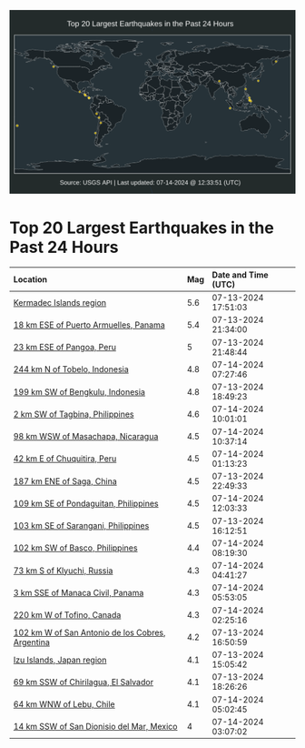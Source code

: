 ![Map](./map.png)

# Top 20 Largest Earthquakes in the Past 24 Hours

| Location | Mag | Date and Time (UTC) |
|:---|:---|:---|
| [Kermadec Islands region](https://earthquake.usgs.gov/earthquakes/eventpage/us7000mz34) | 5.6 | 07-13-2024 17:51:03 |
| [18 km ESE of Puerto Armuelles, Panama](https://earthquake.usgs.gov/earthquakes/eventpage/us7000mz45) | 5.4 | 07-13-2024 21:34:00 |
| [23 km ESE of Pangoa, Peru](https://earthquake.usgs.gov/earthquakes/eventpage/us7000mz47) | 5 | 07-13-2024 21:48:44 |
| [244 km N of Tobelo, Indonesia](https://earthquake.usgs.gov/earthquakes/eventpage/us7000mz62) | 4.8 | 07-14-2024 07:27:46 |
| [199 km SW of Bengkulu, Indonesia](https://earthquake.usgs.gov/earthquakes/eventpage/us7000mz3c) | 4.8 | 07-13-2024 18:49:23 |
| [2 km SW of Tagbina, Philippines](https://earthquake.usgs.gov/earthquakes/eventpage/us7000mz6d) | 4.6 | 07-14-2024 10:01:01 |
| [98 km WSW of Masachapa, Nicaragua](https://earthquake.usgs.gov/earthquakes/eventpage/us7000mz6h) | 4.5 | 07-14-2024 10:37:14 |
| [42 km E of Chuquitira, Peru](https://earthquake.usgs.gov/earthquakes/eventpage/us7000mz4u) | 4.5 | 07-14-2024 01:13:23 |
| [187 km ENE of Saga, China](https://earthquake.usgs.gov/earthquakes/eventpage/us7000mz4d) | 4.5 | 07-13-2024 22:49:33 |
| [109 km SE of Pondaguitan, Philippines](https://earthquake.usgs.gov/earthquakes/eventpage/us7000mz6x) | 4.5 | 07-14-2024 12:03:33 |
| [103 km SE of Sarangani, Philippines](https://earthquake.usgs.gov/earthquakes/eventpage/us7000mz2t) | 4.5 | 07-13-2024 16:12:51 |
| [102 km SW of Basco, Philippines](https://earthquake.usgs.gov/earthquakes/eventpage/us7000mz66) | 4.4 | 07-14-2024 08:19:30 |
| [73 km S of Klyuchi, Russia](https://earthquake.usgs.gov/earthquakes/eventpage/us7000mz5k) | 4.3 | 07-14-2024 04:41:27 |
| [3 km SSE of Manaca Civil, Panama](https://earthquake.usgs.gov/earthquakes/eventpage/us7000mz5u) | 4.3 | 07-14-2024 05:53:05 |
| [220 km W of Tofino, Canada](https://earthquake.usgs.gov/earthquakes/eventpage/us7000mz51) | 4.3 | 07-14-2024 02:25:16 |
| [102 km W of San Antonio de los Cobres, Argentina](https://earthquake.usgs.gov/earthquakes/eventpage/us7000mz2x) | 4.2 | 07-13-2024 16:50:59 |
| [Izu Islands, Japan region](https://earthquake.usgs.gov/earthquakes/eventpage/us7000mz2k) | 4.1 | 07-13-2024 15:05:42 |
| [69 km SSW of Chirilagua, El Salvador](https://earthquake.usgs.gov/earthquakes/eventpage/us7000mz39) | 4.1 | 07-13-2024 18:26:26 |
| [64 km WNW of Lebu, Chile](https://earthquake.usgs.gov/earthquakes/eventpage/us7000mz5m) | 4.1 | 07-14-2024 05:02:45 |
| [14 km SSW of San Dionisio del Mar, Mexico](https://earthquake.usgs.gov/earthquakes/eventpage/us7000mz58) | 4 | 07-14-2024 03:07:02 |
